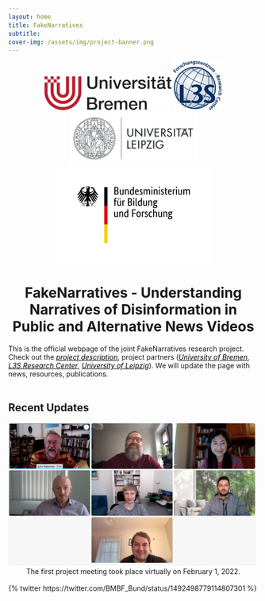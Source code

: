```yaml
---
layout: home
title: FakeNarratives
subtitle: 
cover-img: /assets/img/project-banner.png
---
```


<center> <a href="https://www.uni-bremen.de/fb-10">
<img src="./assets/img/logo-bremen.png"></a>
<a href="https://www.tib.eu/en/research-development/visual-analytics">
<img src="./assets/img/logo-l3s.png"></a>
<a href="https://ch.uni-leipzig.de">
<img src="./assets/img/logo-leipzig.png">
</a> 
</center>

<center><a href="https://www.bmbf.de/bmbf/de/home/home_node.html"> <img src="./assets/img/BMBF_logo.png"></a></center>
<center><h1>FakeNarratives - Understanding Narratives of Disinformation in Public and Alternative News Videos</h1></center>
This is the official webpage of the joint FakeNarratives research project. Check out the <a href="https://fakenarratives.github.io/about/" style="color:black"><i>project description</i></a>, project partners (<a href="https://fakenarratives.github.io/bre" style="color:black"><i>University of Bremen</i></a>, <a href="https://fakenarratives.github.io/l3s" style="color:black"><i>L3S Research Center</i></a>, <a href="https://fakenarratives.github.io/lpz" style="color:black"><i>University of Leipzig</i></a>). We will update the page with news, resources, publications.


<br>
<br>

<h2>Recent Updates </h2>

<div>
	<img class="center" src="./assets/img/kickoff.png" width="500">
	<center>
	The first project meeting took place virtually on February 1, 2022.
	</center>
</div>
<br>
<div class="center">
	{% twitter https://twitter.com/BMBF_Bund/status/1492498779114807301 %}
</div>
